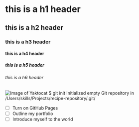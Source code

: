 # this is a h1 header
## this is a h2 header 
### this is a h3 header 
#### this is a h4 header 
##### this is a h5 header 
###### this is a h6 header
![Image of Yaktocat](https://octodex.github.com/images/yaktocat.png)
$ git init
Initialized empty Git repository in /Users/skills/Projects/recipe-repository/.git/
- [ ] Turn on GitHub Pages
- [ ] Outline my portfolio
- [ ] Introduce myself to the world
